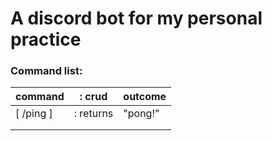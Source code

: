 # A discord bot for my personal practice

### Command list:

| command | : crud | outcome |
|---|---|---
| [ /ping ] | : returns| "pong!"|
|   |   |   |
|   |   |   |

